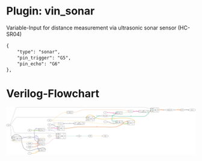 # Plugin: vin_sonar

Variable-Input for distance measurement via ultrasonic sonar sensor (HC-SR04)

```
{
    "type": "sonar",
    "pin_trigger": "G5",
    "pin_echo": "G6"
},
```

# Verilog-Flowchart
![graphviz](./vin_sonar.svg)

